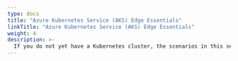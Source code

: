 ```yaml
---
type: docs
title: "Azure Kubernetes Service (AKS) Edge Essentials"
linkTitle: "Azure Kubernetes Service (AKS) Edge Essentials"
weight: 4
description: >-
  If you do not yet have a Kubernetes cluster, the scenarios in this section will guide on creating an AKS Edge Essentials cluster in an automated fashion using either ARM template or Terraform.
---
```

